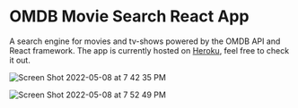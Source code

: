 # OMDB Movie Search React App

A search engine for movies and tv-shows powered by the OMDB API and React framework. The app is currently hosted on [Heroku](https://fast-citadel-12972.herokuapp.com/), feel free to check it out.

![Screen Shot 2022-05-08 at 7 42 35 PM](https://user-images.githubusercontent.com/77558935/167320608-128c0917-6d85-458b-9f1c-89300e78f2c1.png)

![Screen Shot 2022-05-08 at 7 52 49 PM](https://user-images.githubusercontent.com/77558935/167320956-a8b04c5a-37d4-477c-91a8-cbf1e09a90fa.png)
